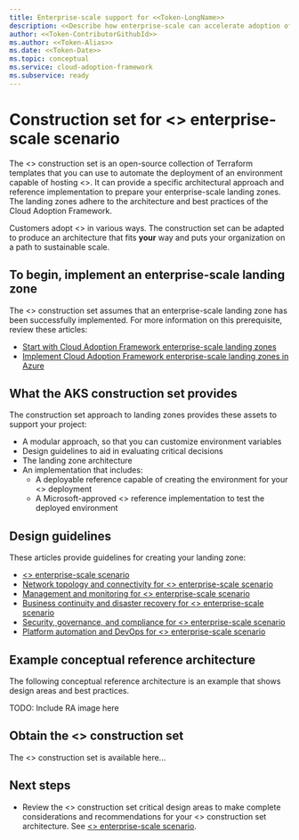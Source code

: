 ```yaml
---
title: Enterprise-scale support for <<Token-LongName>>
description: <<Describe how enterprise-scale can accelerate adoption of <<Token-Name>>.>>
author: <<Token-ContributorGithubId>>
ms.author: <<Token-Alias>>
ms.date: <<Token-Date>>
ms.topic: conceptual
ms.service: cloud-adoption-framework
ms.subservice: ready
---
```


# Construction set for <<Token-LongName>> enterprise-scale scenario

The <<Token-LongName>> construction set is an open-source collection of Terraform templates that you can use to automate the deployment of an environment capable of hosting <<Token-LongName>>. It can provide a specific architectural approach and reference implementation to prepare your enterprise-scale landing zones. The landing zones adhere to the architecture and best practices of the Cloud Adoption Framework.

Customers adopt <<Token-LongName>> in various ways. The construction set can be adapted to produce an architecture that fits **your** way and puts your organization on a path to sustainable scale.

## To begin, implement an enterprise-scale landing zone

The <<Token-LongName>> construction set assumes that an enterprise-scale landing zone has been successfully implemented. For more information on this prerequisite, review these articles:

- [Start with Cloud Adoption Framework enterprise-scale landing zones](../../ready/enterprise-scale/index.md)
- [Implement Cloud Adoption Framework enterprise-scale landing zones in Azure](../../ready/enterprise-scale/implementation.md)

## What the AKS construction set provides

The construction set approach to landing zones provides these assets to support your project:

- A modular approach, so that you can customize environment variables
- Design guidelines to aid in evaluating critical decisions
- The landing zone architecture
- An implementation that includes:
  - A deployable reference capable of creating the environment for your <<Token-LongName>> deployment
  - A Microsoft-approved <<Token-LongName>> reference implementation to test the deployed environment

## Design guidelines

These articles provide guidelines for creating your landing zone:

- [<<Token-LongName>> enterprise-scale scenario](./eslz-identity-and-access-management.md)
- [Network topology and connectivity for <<Token-LongName>> enterprise-scale scenario](./eslz-network-topology-and-connectivity.md)
- [Management and monitoring for <<Token-LongName>> enterprise-scale scenario](./eslz-management-and-monitoring.md)
- [Business continuity and disaster recovery for <<Token-LongName>> enterprise-scale scenario](./eslz-business-continuity-and-disaster-recovery.md)
- [Security, governance, and compliance for <<Token-LongName>> enterprise-scale scenario](./eslz-security-governance-and-compliance.md)
- [Platform automation and DevOps for <<Token-LongName>> enterprise-scale scenario](./eslz-platform-automation-and-devops.md)

## Example conceptual reference architecture

The following conceptual reference architecture is an example that shows design areas and best practices.

TODO: Include RA image here

## Obtain the <<Token-LongName>> construction set

The <<Token-LongName>> construction set is available here...

## Next steps

- Review the <<Token-LongName>> construction set critical design areas to make complete considerations and recommendations for your <<Token-LongName>> construction set architecture. See [<<Token-LongName>> enterprise-scale scenario](./eslz-identity-and-access-management.md).
